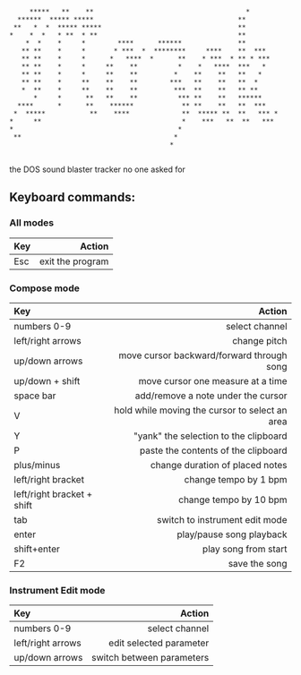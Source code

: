 ````
                                                                    
     *****   **    **                                      *        
  ******  ***** *****                                    **         
 **   *  *  ***** *****                                  **         
*    *  *   * **  * **                                   **         
    *  *    *     *        ****      ******              **         
   ** **    *     *       * ***  *  ********     ****    **  ***    
   ** **    *     *      *   ****  *      **    * ***  * ** * ***   
   ** **    *     *     **    **          *    *   ****  ***   *    
   ** **    *     *     **    **         *    **    **   **   *     
   ** **    *     **    **    **        ***   **    **   **  *      
   *  **    *     **    **    **         ***  **    **   ** **      
      *     *      **   **    **          *** **    **   ******     
  ****      *      **    ******            ** **    **   **  ***    
 *  *****           **    ****             **  ***** **  **   *** * 
*     **                                   *    ***   **  **   ***  
*                                         *                         
 **                                      *                          
                                        *                           
                                                                    

````

the DOS sound blaster tracker no one asked for

## Keyboard commands:

### All modes

|Key|Action|
|:--|-----:|
|Esc|exit the program|

### Compose mode

|Key|Action|
|:--|-----:|
|numbers 0-9|select channel|
|left/right arrows|change pitch|
|up/down arrows|move cursor backward/forward through song|
|up/down + shift|move cursor one measure at a time|
|space bar| add/remove a note under the cursor|
|V|hold while moving the cursor to select an area|
|Y| "yank" the selection to the clipboard|
|P| paste the contents of the clipboard|
|plus/minus|change duration of placed notes|
|left/right bracket|change tempo by 1 bpm|
|left/right bracket + shift|change tempo by 10 bpm|
|tab|switch to instrument edit mode|
|enter|play/pause song playback|
|shift+enter|play song from start|
|F2|save the song|



### Instrument Edit mode

|Key|Action|
|:--|-----:|
|numbers 0-9|select channel|
|left/right arrows|edit selected parameter|
|up/down arrows|switch between parameters|
